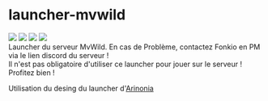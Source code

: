 # launcher-mvwild
<img src="https://img.shields.io/github/v/release/Fonkio/launcher-mvwild"/> <img src="https://img.shields.io/badge/Status-Fonctionnel-GREEN"/> <a href="https://discord.gg/5JcvM2B"><img src="https://img.shields.io/discord/421718807619436549?color=blue&label=Discord"/></a> <a href="https://www.mvwild.org"><img src="https://img.shields.io/badge/Site-mvwild.org-darkgreen"/></a><br>
Launcher du serveur MvWild. En cas de Problème, contactez Fonkio en PM via le lien discord du serveur !<br>
Il n'est pas obligatoire d'utiliser ce launcher pour jouer sur le serveur ! Profitez bien !

Utilisation du desing du launcher d'<a href="https://github.com/Arinonia">Arinonia</a>
